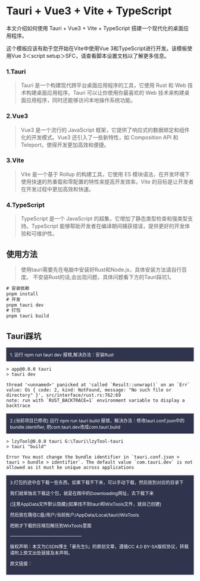 # Tauri + Vue3 + Vite + TypeScript

本文介绍如何使用 Tauri + Vue3 + Vite + TypeScript 搭建一个现代化的桌面应用程序。

这个模板应该有助于您开始在Vite中使用Vue 3和TypeScript进行开发。该模板使用Vue 3＜script setup＞SFC，请查看脚本设置文档以了解更多信息。

### 1.Tauri

> Tauri 是一个构建现代跨平台桌面应用程序的工具，它使用 Rust 和 Web 技术构建桌面应用程序。Tauri 可以让你使用你最喜欢的 Web 技术来构建桌面应用程序，同时还能够访问本地操作系统功能。

### 2.Vue3

>Vue3 是一个流行的 JavaScript 框架，它提供了响应式的数据绑定和组件化的开发模式。Vue3 还引入了一些新特性，如 Composition API 和 Teleport，使得开发更加高效和便捷。

### 3.Vite

>Vite 是一个基于 Rollup 的构建工具，它使用 ES 模块语法，在开发环境下使用快速的热重载和零配置的特性来提高开发效率。Vite 的目标是让开发者在开发过程中更加高效和快速。

### 4.TypeScript

>TypeScript 是一个 JavaScript 的超集，它增加了静态类型检查和强类型支持。TypeScript 能够帮助开发者在编译期间捕获错误，提供更好的开发体验和可维护性。

## 使用方法
  >
  >使用tauri需要先在电脑中安装好Rust和Node.js，具体安装方法请自行百度。
  >不安装Rust的话,会出现问题，具体问题看下方的Tauri踩坑1。

  ```node.js
  # 安装依赖
  pnpm install
  # 开发 
  pnpm tauri dev 
  # 打包
  pnpm tauri build

  ```

## Tauri踩坑

<div style="background:#30344c;color:#fff;padding:10px;font-size:12px">
 1. 运行 npm run tauri dev 报错,解决办法：安装Rust
</div>  

  ```
> app@0.0.0 tauri
> tauri dev

thread '<unnamed>' panicked at 'called `Result::unwrap()` on an `Err` value: Os { code: 2, kind: NotFound, message: "No such file or directory" }', src/interface/rust.rs:762:69
note: run with `RUST_BACKTRACE=1` environment variable to display a backtrace
  ```

<div style="background:#30344c;color:#fff;padding:10px;font-size:12px">
 2.(当前项目已修改) 运行 npm run tauri build 报错，解决办法：修改tauri.conf.json中的bundle.identifier, 把com.tauri.dev改成com.tauri.build
</div>  

```
> lzyTool@0.0.0 tauri G:\Tauri\lzyTool-tauri
> tauri "build"

Error You must change the bundle identifier in `tauri.conf.json > tauri > bundle > identifier`. The default value `com.tauri.dev` is not allowed as it must be unique across applications

```

<div style="background:#30344c;color:#fff;padding:10px;font-size:12px">
 3.打包的途中会下载一些东西，如果下载不下来，可以手动下载，然后放到对应的目录下
 <p>我们就单独去下载这个包，就是在图中的Downloading网址，去下载下来</p>
 <p> (注意AppData文件默认隐藏)(如果找不到tauri和WixTools文件，就自己创建)</p>
  <p>然后放在路径C盘/用户/当前账户/AppData/Local/tauri/WixTools</p>
  <p>把刚才下载的压缩包解压到WixTools里面</p>
  <p>————————————————</p>
  <p>版权声明：本文为CSDN博主「豪先生5」的原创文章，遵循CC 4.0 BY-SA版权协议，转载请附上原文出处链接及本声明。</p>
  <p>原文链接：<https://blog.csdn.net/weixin_46171419/article/details/127937486>
</p>
</div>  
